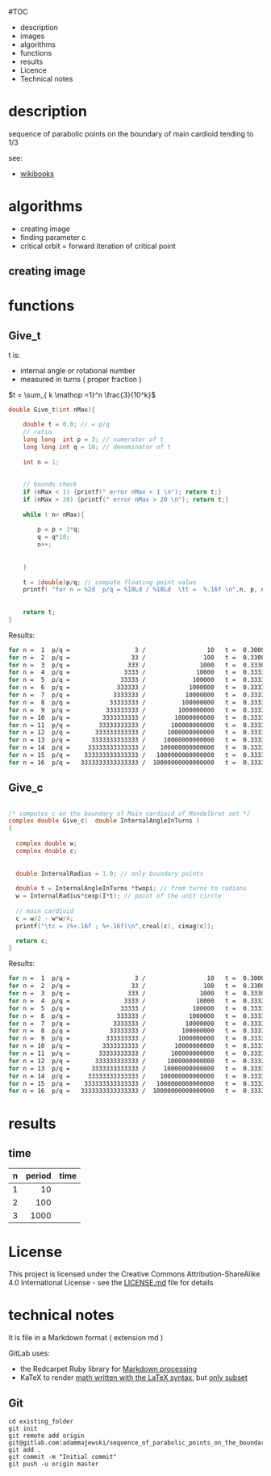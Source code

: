 

#TOC
* description
* images
* algorithms
* functions
* results
* Licence
* Technical notes



# description	

sequence of parabolic points on the boundary of main cardioid tending to 1/3 

see:
* [wikibooks](https://en.wikibooks.org/wiki/Fractals/Mathematics/sequences#sequence_of_parabolic_points_on_the_boundary_of_main_cardioid)


# algorithms
* creating image
* finding parameter c
* critical orbit = forward iteration of critical point

## creating image




# functions

## Give_t
t is:
* internal angle or rotational number
* measured in turns ( proper fraction )

$`t = \sum_{ k \mathop =1}^n \frac{3}{10^k}`$



```c
double Give_t(int nMax){

	double t = 0.0; // = p/q 
	// ratio
	long long  int p = 3; // numerator of t
	long long int q = 10; // denominator of t
	
	int n = 1;
	
	
	// bounds check 
	if (nMax < 1) {printf(" error nMax < 1 \n"); return t;}
	if (nMax > 20) {printf(" error nMax > 20 \n"); return t;}
	
	while ( n< nMax){
		
		p = p + 3*q;
		q = q*10;
		n++;
	
	
	}
	 
	t = (double)p/q; // compute floating point value 
	printf( "for n = %2d  p/q = %18Ld / %18Ld  \tt =  %.16f \n",n, p, q, t); 
	
	
	return t; 
}

```



Results:

```bash
for n =  1  p/q =                  3 /                 10  	t =  0.3000000000000000 
for n =  2  p/q =                 33 /                100  	t =  0.3300000000000000 
for n =  3  p/q =                333 /               1000  	t =  0.3330000000000000 
for n =  4  p/q =               3333 /              10000  	t =  0.3333000000000000 
for n =  5  p/q =              33333 /             100000  	t =  0.3333300000000000 
for n =  6  p/q =             333333 /            1000000  	t =  0.3333330000000000 
for n =  7  p/q =            3333333 /           10000000  	t =  0.3333333000000000 
for n =  8  p/q =           33333333 /          100000000  	t =  0.3333333300000000 
for n =  9  p/q =          333333333 /         1000000000  	t =  0.3333333330000000 
for n = 10  p/q =         3333333333 /        10000000000  	t =  0.3333333333000000 
for n = 11  p/q =        33333333333 /       100000000000  	t =  0.3333333333300000 
for n = 12  p/q =       333333333333 /      1000000000000  	t =  0.3333333333330000 
for n = 13  p/q =      3333333333333 /     10000000000000  	t =  0.3333333333333000 
for n = 14  p/q =     33333333333333 /    100000000000000  	t =  0.3333333333333300 
for n = 15  p/q =    333333333333333 /   1000000000000000  	t =  0.3333333333333330 
for n = 16  p/q =   3333333333333333 /  10000000000000000  	t =  0.3333333333333333 

```




## Give_c


```c

/* computes c on the boundary of Main cardioid of Mandelbrot set */
complex double Give_c(  double InternalAngleInTurns )
{
  
  complex double w;
  complex double c; 
  
  
  double InternalRadius = 1.0; // only boundary points
  
  double t = InternalAngleInTurns *twopi; // from turns to radians
  w = InternalRadius*cexp(I*t); // point of the unit circle 
  
  // main cardioid
  c = w/2 - w*w/4;
  printf("\tc = (%+.16f ; %+.16f)\n",creal(c), cimag(c)); 

  return c;
}


```

Results: 

```bash
for n =  1  p/q =                  3 /                 10  	t =  0.3000000000000000		c = (+0.0477457514062632 ; +0.6224745712206950)
for n =  2  p/q =                 33 /                100  	t =  0.3300000000000000		c = (-0.1069201383061086 ; +0.6492353213974356)
for n =  3  p/q =                333 /               1000  	t =  0.3330000000000000		c = (-0.1231867522608051 ; +0.6495162048804539)
for n =  4  p/q =               3333 /              10000  	t =  0.3333000000000000		c = (-0.1248186255500050 ; +0.6495190243483838)
for n =  5  p/q =              33333 /             100000  	t =  0.3333300000000000		c = (-0.1249818620611921 ; +0.6495190525534192)
for n =  6  p/q =             333333 /            1000000  	t =  0.3333330000000000		c = (-0.1249981862011840 ; +0.6495190528354798)
for n =  7  p/q =            3333333 /           10000000  	t =  0.3333333000000000		c = (-0.1249998186200689 ; +0.6495190528383005)
for n =  8  p/q =           33333333 /          100000000  	t =  0.3333333300000000		c = (-0.1249999818620062 ; +0.6495190528383288)
for n =  9  p/q =          333333333 /         1000000000  	t =  0.3333333330000000		c = (-0.1249999981862006 ; +0.6495190528383290)
for n = 10  p/q =         3333333333 /        10000000000  	t =  0.3333333333000000		c = (-0.1249999998186198 ; +0.6495190528383290)
for n = 11  p/q =        33333333333 /       100000000000  	t =  0.3333333333300000		c = (-0.1249999999818616 ; +0.6495190528383289)
for n = 12  p/q =       333333333333 /      1000000000000  	t =  0.3333333333330000		c = (-0.1249999999981865 ; +0.6495190528383290)
for n = 13  p/q =      3333333333333 /     10000000000000  	t =  0.3333333333333000		c = (-0.1249999999998187 ; +0.6495190528383290)
for n = 14  p/q =     33333333333333 /    100000000000000  	t =  0.3333333333333300		c = (-0.1249999999999818 ; +0.6495190528383290)
for n = 15  p/q =    333333333333333 /   1000000000000000  	t =  0.3333333333333330		c = (-0.1249999999999979 ; +0.6495190528383290)
for n = 16  p/q =   3333333333333333 /  10000000000000000  	t =  0.3333333333333333		c = (-0.1249999999999998 ; +0.6495190528383290)

```



# results

## time

| n | period | time|
| --------: | --------: | --------: |
|  1   |    10| |
|  2   |    100| | 
|  3 | 1000| |



# License

This project is licensed under the  Creative Commons Attribution-ShareAlike 4.0 International License - see the [LICENSE.md](LICENSE.md) file for details  


# technical notes

It is file in a Markdown format ( extension md )

GitLab uses:
* the Redcarpet Ruby library for [Markdown processing](https://gitlab.com/gitlab-org/gitlab-ce/blob/master/doc/user/markdown.md)
* KaTeX to render [math written with the LaTeX syntax](https://gitlab.com/gitlab-org/gitlab-ce/blob/master/doc/user/markdown.md), but [only subset](https://khan.github.io/KaTeX/function-support.html)




## Git
```
cd existing_folder
git init
git remote add origin git@gitlab.com:adammajewski/sequence_of_parabolic_points_on_the_boundary_of_main_cardioid_3.git
git add .
git commit -m "Initial commit"
git push -u origin master
```
